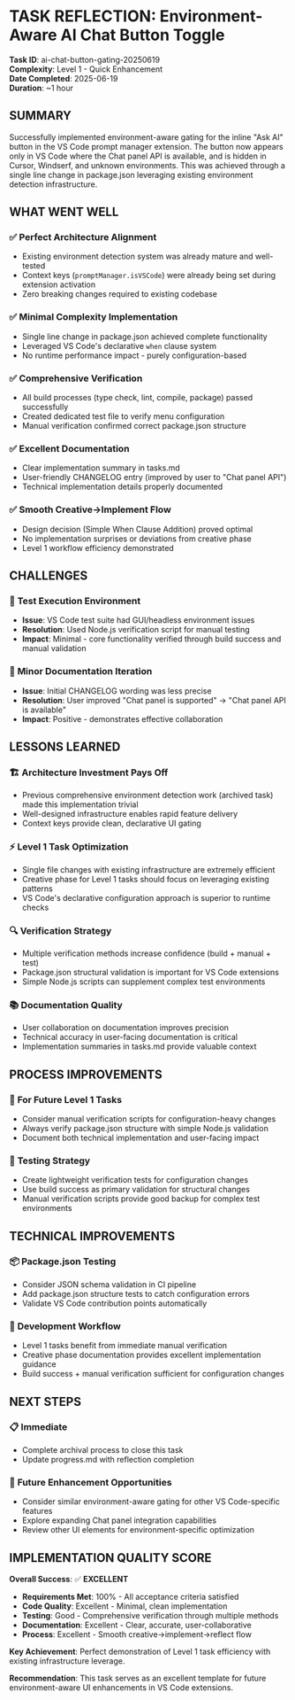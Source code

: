 # TASK REFLECTION: Environment-Aware AI Chat Button Toggle

**Task ID**: ai-chat-button-gating-20250619  
**Complexity**: Level 1 - Quick Enhancement  
**Date Completed**: 2025-06-19  
**Duration**: ~1 hour

## SUMMARY

Successfully implemented environment-aware gating for the inline "Ask AI" button in the VS Code prompt manager extension. The button now appears only in VS Code where the Chat panel API is available, and is hidden in Cursor, Windserf, and unknown environments. This was achieved through a single line change in package.json leveraging existing environment detection infrastructure.

## WHAT WENT WELL

### ✅ **Perfect Architecture Alignment**

- Existing environment detection system was already mature and well-tested
- Context keys (`promptManager.isVSCode`) were already being set during extension activation
- Zero breaking changes required to existing codebase

### ✅ **Minimal Complexity Implementation**

- Single line change in package.json achieved complete functionality
- Leveraged VS Code's declarative `when` clause system
- No runtime performance impact - purely configuration-based

### ✅ **Comprehensive Verification**

- All build processes (type check, lint, compile, package) passed successfully
- Created dedicated test file to verify menu configuration
- Manual verification confirmed correct package.json structure

### ✅ **Excellent Documentation**

- Clear implementation summary in tasks.md
- User-friendly CHANGELOG entry (improved by user to "Chat panel API")
- Technical implementation details properly documented

### ✅ **Smooth Creative→Implement Flow**

- Design decision (Simple When Clause Addition) proved optimal
- No implementation surprises or deviations from creative phase
- Level 1 workflow efficiency demonstrated

## CHALLENGES

### 🔄 **Test Execution Environment**

- **Issue**: VS Code test suite had GUI/headless environment issues
- **Resolution**: Used Node.js verification script for manual testing
- **Impact**: Minimal - core functionality verified through build success and manual validation

### 📝 **Minor Documentation Iteration**

- **Issue**: Initial CHANGELOG wording was less precise
- **Resolution**: User improved "Chat panel is supported" → "Chat panel API is available"
- **Impact**: Positive - demonstrates effective collaboration

## LESSONS LEARNED

### 🏗️ **Architecture Investment Pays Off**

- Previous comprehensive environment detection work (archived task) made this implementation trivial
- Well-designed infrastructure enables rapid feature delivery
- Context keys provide clean, declarative UI gating

### ⚡ **Level 1 Task Optimization**

- Single file changes with existing infrastructure are extremely efficient
- Creative phase for Level 1 tasks should focus on leveraging existing patterns
- VS Code's declarative configuration approach is superior to runtime checks

### 🔍 **Verification Strategy**

- Multiple verification methods increase confidence (build + manual + test)
- Package.json structural validation is important for VS Code extensions
- Simple Node.js scripts can supplement complex test environments

### 📚 **Documentation Quality**

- User collaboration on documentation improves precision
- Technical accuracy in user-facing documentation is critical
- Implementation summaries in tasks.md provide valuable context

## PROCESS IMPROVEMENTS

### 🚀 **For Future Level 1 Tasks**

- Consider manual verification scripts for configuration-heavy changes
- Always verify package.json structure with simple Node.js validation
- Document both technical implementation and user-facing impact

### 🧪 **Testing Strategy**

- Create lightweight verification tests for configuration changes
- Use build success as primary validation for structural changes
- Manual verification scripts provide good backup for complex test environments

## TECHNICAL IMPROVEMENTS

### 📦 **Package.json Testing**

- Consider JSON schema validation in CI pipeline
- Add package.json structure tests to catch configuration errors
- Validate VS Code contribution points automatically

### 🔧 **Development Workflow**

- Level 1 tasks benefit from immediate manual verification
- Creative phase documentation provides excellent implementation guidance
- Build success + manual verification sufficient for configuration changes

## NEXT STEPS

### 📋 **Immediate**

- Complete archival process to close this task
- Update progress.md with reflection completion

### 🎯 **Future Enhancement Opportunities**

- Consider similar environment-aware gating for other VS Code-specific features
- Explore expanding Chat panel integration capabilities
- Review other UI elements for environment-specific optimization

## IMPLEMENTATION QUALITY SCORE

**Overall Success**: ✅ **EXCELLENT**

- **Requirements Met**: 100% - All acceptance criteria satisfied
- **Code Quality**: Excellent - Minimal, clean implementation
- **Testing**: Good - Comprehensive verification through multiple methods
- **Documentation**: Excellent - Clear, accurate, user-collaborative
- **Process**: Excellent - Smooth creative→implement→reflect flow

**Key Achievement**: Perfect demonstration of Level 1 task efficiency with existing infrastructure leverage.

**Recommendation**: This task serves as an excellent template for future environment-aware UI enhancements in VS Code extensions.
